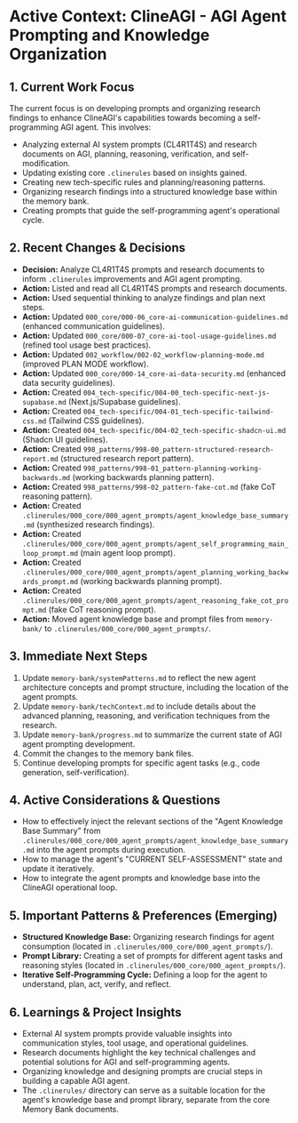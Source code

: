 # Active Context: ClineAGI - AGI Agent Prompting and Knowledge Organization

## 1. Current Work Focus
The current focus is on developing prompts and organizing research findings to enhance ClineAGI's capabilities towards becoming a self-programming AGI agent. This involves:
- Analyzing external AI system prompts (CL4R1T4S) and research documents on AGI, planning, reasoning, verification, and self-modification.
- Updating existing core `.clinerules` based on insights gained.
- Creating new tech-specific rules and planning/reasoning patterns.
- Organizing research findings into a structured knowledge base within the memory bank.
- Creating prompts that guide the self-programming agent's operational cycle.

## 2. Recent Changes & Decisions
- **Decision:** Analyze CL4R1T4S prompts and research documents to inform `.clinerules` improvements and AGI agent prompting.
- **Action:** Listed and read all CL4R1T4S prompts and research documents.
- **Action:** Used sequential thinking to analyze findings and plan next steps.
- **Action:** Updated `000_core/000-06_core-ai-communication-guidelines.md` (enhanced communication guidelines).
- **Action:** Updated `000_core/000-07_core-ai-tool-usage-guidelines.md` (refined tool usage best practices).
- **Action:** Updated `002_workflow/002-02_workflow-planning-mode.md` (improved PLAN MODE workflow).
- **Action:** Updated `000_core/000-14_core-ai-data-security.md` (enhanced data security guidelines).
- **Action:** Created `004_tech-specific/004-00_tech-specific-next-js-supabase.md` (Next.js/Supabase guidelines).
- **Action:** Created `004_tech-specific/004-01_tech-specific-tailwind-css.md` (Tailwind CSS guidelines).
- **Action:** Created `004_tech-specific/004-02_tech-specific-shadcn-ui.md` (Shadcn UI guidelines).
- **Action:** Created `998_patterns/998-00_pattern-structured-research-report.md` (structured research report pattern).
- **Action:** Created `998_patterns/998-01_pattern-planning-working-backwards.md` (working backwards planning pattern).
- **Action:** Created `998_patterns/998-02_pattern-fake-cot.md` (fake CoT reasoning pattern).
- **Action:** Created `.clinerules/000_core/000_agent_prompts/agent_knowledge_base_summary.md` (synthesized research findings).
- **Action:** Created `.clinerules/000_core/000_agent_prompts/agent_self_programming_main_loop_prompt.md` (main agent loop prompt).
- **Action:** Created `.clinerules/000_core/000_agent_prompts/agent_planning_working_backwards_prompt.md` (working backwards planning prompt).
- **Action:** Created `.clinerules/000_core/000_agent_prompts/agent_reasoning_fake_cot_prompt.md` (fake CoT reasoning prompt).
- **Action:** Moved agent knowledge base and prompt files from `memory-bank/` to `.clinerules/000_core/000_agent_prompts/`.

## 3. Immediate Next Steps
1.  Update `memory-bank/systemPatterns.md` to reflect the new agent architecture concepts and prompt structure, including the location of the agent prompts.
2.  Update `memory-bank/techContext.md` to include details about the advanced planning, reasoning, and verification techniques from the research.
3.  Update `memory-bank/progress.md` to summarize the current state of AGI agent prompting development.
4.  Commit the changes to the memory bank files.
5.  Continue developing prompts for specific agent tasks (e.g., code generation, self-verification).

## 4. Active Considerations & Questions
-   How to effectively inject the relevant sections of the "Agent Knowledge Base Summary" from `.clinerules/000_core/000_agent_prompts/agent_knowledge_base_summary.md` into the agent prompts during execution.
-   How to manage the agent's "CURRENT SELF-ASSESSMENT" state and update it iteratively.
-   How to integrate the agent prompts and knowledge base into the ClineAGI operational loop.

## 5. Important Patterns & Preferences (Emerging)
-   **Structured Knowledge Base:** Organizing research findings for agent consumption (located in `.clinerules/000_core/000_agent_prompts/`).
-   **Prompt Library:** Creating a set of prompts for different agent tasks and reasoning styles (located in `.clinerules/000_core/000_agent_prompts/`).
-   **Iterative Self-Programming Cycle:** Defining a loop for the agent to understand, plan, act, verify, and reflect.

## 6. Learnings & Project Insights
-   External AI system prompts provide valuable insights into communication styles, tool usage, and operational guidelines.
-   Research documents highlight the key technical challenges and potential solutions for AGI and self-programming agents.
-   Organizing knowledge and designing prompts are crucial steps in building a capable AGI agent.
-   The `.clinerules/` directory can serve as a suitable location for the agent's knowledge base and prompt library, separate from the core Memory Bank documents.
